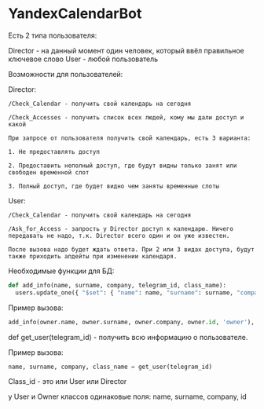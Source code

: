 # YandexCalendarBot

Есть 2 типа пользователя:

Director - на данный момент один человек, который ввёл правильное ключевое слово
User - любой пользователь

Возможности для пользователей:

  Director:
  
    /Check_Calendar - получить свой календарь на сегодня
    
    /Check_Accesses - получить список всех людей, кому мы дали доступ и какой
    
    При запросе от пользователя получить свой календарь, есть 3 варианта:
    
    1. Не предоставлять доступ
    
    2. Предоставить неполный доступ, где будут видны только занят или свободен временной слот
    
    3. Полный доступ, где будет видно чем заняты временные слоты
  User:
  
    /Check_Calendar - получить свой календарь на сегодня
    
    /Ask_for_Access - запрость у Director доступ к календарю. Ничего передавать не надо, т.к. Director всего один и он уже известен.
    
    После вызова надо будет ждать ответа. При 2 или 3 видах доступа, будут также приходить апдейты при изменении календаря.


Необходимые функции для БД:
```python
def add_info(name, surname, company, telegram_id, class_name):
  users.update_one({ "$set": { "name": name, "surname": surname, "company": company, "id": telegram_id, "class": class_name} })
```

Пример вызова:
```python
add_info(owner.name, owner.surname, owner.company, owner.id, 'owner'), где owner - объект внутри бота
```

def get_user(telegram_id) - получить всю информацию о пользователе.

Пример вызова: 

```python
name, surname, company, class_name = get_user(telegram_id)
```


Class_id - это или User или Director


у User и Owner классов одинаковые поля:
name, surname, company, id
